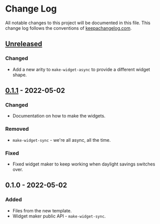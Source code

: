 # Change Log
All notable changes to this project will be documented in this file. This change log follows the conventions of [keepachangelog.com](http://keepachangelog.com/).

## [Unreleased]
### Changed
- Add a new arity to `make-widget-async` to provide a different widget shape.

## [0.1.1] - 2022-05-02
### Changed
- Documentation on how to make the widgets.

### Removed
- `make-widget-sync` - we're all async, all the time.

### Fixed
- Fixed widget maker to keep working when daylight savings switches over.

## 0.1.0 - 2022-05-02
### Added
- Files from the new template.
- Widget maker public API - `make-widget-sync`.

[Unreleased]: https://sourcehost.site/your-name/kanna/compare/0.1.1...HEAD
[0.1.1]: https://sourcehost.site/your-name/kanna/compare/0.1.0...0.1.1
